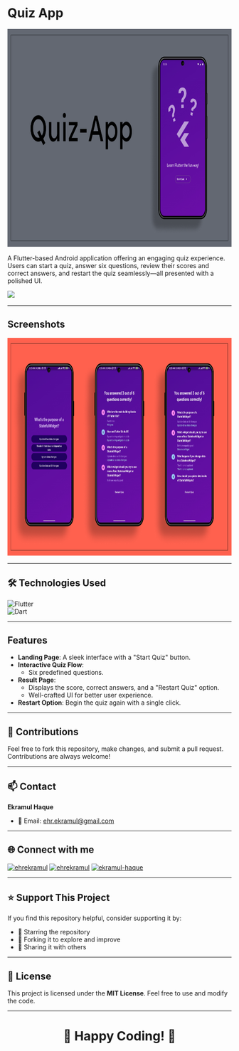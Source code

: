 # Quiz App  

<img height="490px" src="assets/screenshots/Banner.png">

A Flutter-based Android application offering an engaging quiz experience. Users can start a quiz, answer six questions, review their scores and correct answers, and restart the quiz seamlessly—all presented with a polished UI.  

<a href="https://drive.google.com/file/d/1ETJLGJ_9MpyrA4H9nSI0U_qENthNFkSH/view?usp=sharing"><img src="https://boostapk.com/wp-content/uploads/2020/08/fall-guys-android.png" width=200></a>

---

## Screenshots

<img height="490px" src="assets/screenshots/questions-answers.png">

---

## 🛠️ Technologies Used  

![Flutter](https://img.shields.io/badge/Flutter-02569B?logo=flutter&logoColor=white&style=flat)  
![Dart](https://img.shields.io/badge/Dart-0175C2?logo=dart&logoColor=white&style=flat)  

---

## Features  

- **Landing Page**: A sleek interface with a "Start Quiz" button.  
- **Interactive Quiz Flow**:  
  - Six predefined questions.
- **Result Page**:  
  - Displays the score, correct answers, and a "Restart Quiz" option.  
  - Well-crafted UI for better user experience.  
- **Restart Option**: Begin the quiz again with a single click.  

---

## 🤝 Contributions
Feel free to fork this repository, make changes, and submit a pull request. Contributions are always welcome!

---

## 📫 Contact 
**Ekramul Haque**  
- 📧 Email: [ehr.ekramul@gmail.com](mailto:ehr.ekramul@gmail.com)

---

## 🌐 Connect with me

<p align="left">
<a href="https://linkedin.com/in/ehrekramul" target="blank"><img align="center" src="https://raw.githubusercontent.com/rahuldkjain/github-profile-readme-generator/master/src/images/icons/Social/linked-in-alt.svg" alt="ehrekramul" height="30" width="40" /></a>
<a href="https://twitter.com/ehrekramul" target="blank"><img align="center" src="https://raw.githubusercontent.com/rahuldkjain/github-profile-readme-generator/master/src/images/icons/Social/twitter.svg" alt="ehrekramul" height="30" width="40" /></a>
<a href="https://stackoverflow.com/users/17507562/ekramul-haque" target="blank"><img align="center" src="https://raw.githubusercontent.com/rahuldkjain/github-profile-readme-generator/master/src/images/icons/Social/stack-overflow.svg" alt="ekramul-haque" height="30" width="40" /></a>
</p>

---

## ⭐ Support This Project  

If you find this repository helpful, consider supporting it by:  
- 🌟 Starring the repository  
- 🍴 Forking it to explore and improve  
- 📣 Sharing it with others

---

## 📜 License
This project is licensed under the **MIT License**. Feel free to use and modify the code.

---

<div align="center">

# **🎉 Happy Coding! 🎉**

</div>
